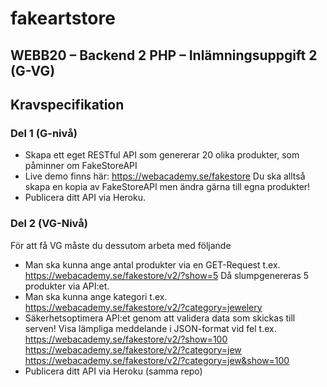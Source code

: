 # fakeartstore

## WEBB20 – Backend 2 PHP – Inlämningsuppgift 2 (G-VG)

## Kravspecifikation

### Del 1 (G-nivå)

 - Skapa ett eget RESTful API som genererar 20 olika produkter,
som påminner om FakeStoreAPI
 - Live demo finns här:
https://webacademy.se/fakestore
Du ska alltså skapa en kopia av FakeStoreAPI men ändra gärna till egna produkter!
 - Publicera ditt API via Heroku.

### Del 2 (VG-Nivå)

För att få VG måste du dessutom arbeta med följande
 - Man ska kunna ange antal produkter via en GET-Request t.ex.
https://webacademy.se/fakestore/v2/?show=5
Då slumpgenereras 5 produkter via API:et.
 - Man ska kunna ange kategori t.ex.
https://webacademy.se/fakestore/v2/?category=jewelery
 - Säkerhetsoptimera API:et genom att validera data som skickas till serven!
Visa lämpliga meddelande i JSON-format vid fel t.ex.
https://webacademy.se/fakestore/v2/?show=100
https://webacademy.se/fakestore/v2/?category=jew
https://webacademy.se/fakestore/v2/?category=jew&show=100
 - Publicera ditt API via Heroku (samma repo)
